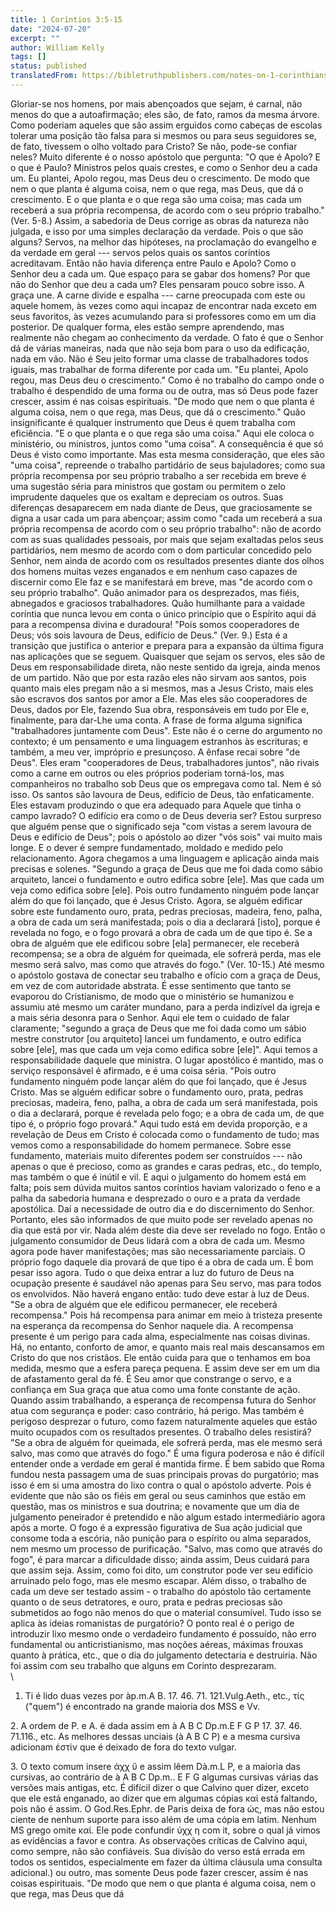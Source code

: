 ```yaml
---
title: 1 Coríntios 3:5-15
date: "2024-07-20"
excerpt: ""
author: William Kelly
tags: []
status: published
translatedFrom: https://bibletruthpublishers.com/notes-on-1-corinthians-3-5-15/william-kelly-wk/w-kelly/lac143239-lub-16164-5
---
```


Gloriar-se nos homens, por mais abençoados que sejam, é carnal, não
menos do que a autoafirmação; eles são, de fato, ramos da mesma árvore.
Como poderiam aqueles que são assim erguidos como cabeças de escolas
tolerar uma posição tão falsa para si mesmos ou para seus seguidores se,
de fato, tivessem o olho voltado para Cristo? Se não, pode-se confiar
neles? Muito diferente é o nosso apóstolo que pergunta: \"O que é Apolo?
E o que é Paulo? Ministros pelos quais crestes, e como o Senhor deu a
cada um. Eu plantei, Apolo regou, mas Deus deu o crescimento. De modo
que nem o que planta é alguma coisa, nem o que rega, mas Deus, que dá o
crescimento. E o que planta e o que rega são uma coisa; mas cada um
receberá a sua própria recompensa, de acordo com o seu próprio
trabalho.\" (Ver. 5-8.) Assim, a sabedoria de Deus corrige as obras da
natureza não julgada, e isso por uma simples declaração da verdade. Pois
o que são alguns? Servos, na melhor das hipóteses, na proclamação do
evangelho e da verdade em geral --- servos pelos quais os santos
coríntios acreditavam. Então não havia diferença entre Paulo e Apolo?
Como o Senhor deu a cada um. Que espaço para se gabar dos homens? Por
que não do Senhor que deu a cada um? Eles pensaram pouco sobre isso. A
graça une. A carne divide e espalha --- carne preocupada com este ou
aquele homem, às vezes como aqui incapaz de encontrar nada exceto em
seus favoritos, às vezes acumulando para si professores como em um dia
posterior. De qualquer forma, eles estão sempre aprendendo, mas
realmente não chegam ao conhecimento da verdade. O fato é que o Senhor
dá de várias maneiras, nada que não seja bom para o uso da edificação,
nada em vão. Não é Seu jeito formar uma classe de trabalhadores todos
iguais, mas trabalhar de forma diferente por cada um. \"Eu plantei,
Apolo regou, mas Deus deu o crescimento.\" Como é no trabalho do campo
onde o trabalho é despendido de uma forma ou de outra, mas só Deus pode
fazer crescer, assim é nas coisas espirituais. \"De modo que nem o que
planta é alguma coisa, nem o que rega, mas Deus, que dá o crescimento.\"
Quão insignificante é qualquer instrumento que Deus é quem trabalha com
eficiência. \"E o que planta e o que rega são uma coisa.\" Aqui ele
coloca o ministério, ou ministros, juntos como \"uma coisa\". A
consequência é que só Deus é visto como importante. Mas esta mesma
consideração, que eles são \"uma coisa\", repreende o trabalho
partidário de seus bajuladores; como sua própria recompensa por seu
próprio trabalho a ser recebida em breve é uma sugestão séria para
ministros que gostam ou permitem o zelo imprudente daqueles que os
exaltam e depreciam os outros. Suas diferenças desaparecem em nada
diante de Deus, que graciosamente se digna a usar cada um para abençoar;
assim como \"cada um receberá a sua própria recompensa de acordo com o
seu próprio trabalho\": não de acordo com as suas qualidades pessoais,
por mais que sejam exaltadas pelos seus partidários, nem mesmo de acordo
com o dom particular concedido pelo Senhor, nem ainda de acordo com os
resultados presentes diante dos olhos dos homens muitas vezes enganados
e em nenhum caso capazes de discernir como Ele faz e se manifestará em
breve, mas \"de acordo com o seu próprio trabalho\". Quão animador para
os desprezados, mas fiéis, abnegados e graciosos trabalhadores. Quão
humilhante para a vaidade coríntia que nunca levou em conta o único
princípio que o Espírito aqui dá para a recompensa divina e duradoura!
\"Pois somos cooperadores de Deus; vós sois lavoura de Deus, edifício de
Deus.\" (Ver. 9.) Esta é a transição que justifica o anterior e prepara
para a expansão da última figura nas aplicações que se seguem. Quaisquer
que sejam os servos, eles são de Deus em responsabilidade direta, não
neste sentido da igreja, ainda menos de um partido. Não que por esta
razão eles não sirvam aos santos, pois quanto mais eles pregam não a si
mesmos, mas a Jesus Cristo, mais eles são escravos dos santos por amor a
Ele. Mas eles são cooperadores de Deus, dados por Ele, fazendo Sua obra,
responsáveis em tudo por Ele e, finalmente, para dar-Lhe uma conta. A
frase de forma alguma significa \"trabalhadores juntamente com Deus\".
Este não é o cerne do argumento no contexto; é um pensamento e uma
linguagem estranhos às escrituras; e também, a meu ver, impróprio e
presunçoso. A ênfase recai sobre \"de Deus\". Eles eram \"cooperadores
de Deus, trabalhadores juntos\", não rivais como a carne em outros ou
eles próprios poderiam torná-los, mas companheiros no trabalho sob Deus
que os empregava como tal. Nem é só isso. Os santos são lavoura de Deus,
edifício de Deus, tão enfaticamente. Eles estavam produzindo o que era
adequado para Aquele que tinha o campo lavrado? O edifício era como o de
Deus deveria ser? Estou surpreso que alguém pense que o significado seja
\"com vistas a serem lavoura de Deus e edifício de Deus\"; pois o
apóstolo ao dizer \"vós sois\" vai muito mais longe. E o dever é sempre
fundamentado, moldado e medido pelo relacionamento. Agora chegamos a uma
linguagem e aplicação ainda mais precisas e solenes. \"Segundo a graça
de Deus que me foi dada como sábio arquiteto, lancei o fundamento e
outro edifica sobre \[ele\]. Mas que cada um veja como edifica sobre
\[ele\]. Pois outro fundamento ninguém pode lançar além do que foi
lançado, que é Jesus Cristo. Agora, se alguém edificar sobre este
fundamento ouro, prata, pedras preciosas, madeira, feno, palha, a obra
de cada um será manifestada; pois o dia a declarará \[isto\], porque é
revelada no fogo, e o fogo provará a obra de cada um de que tipo é. Se a
obra de alguém que ele edificou sobre \[ela\] permanecer, ele receberá
recompensa; se a obra de alguém for queimada, ele sofrerá perda, mas ele
mesmo será salvo, mas como que através do fogo.\" (Ver. 10-15.) Até
mesmo o apóstolo gostava de conectar seu trabalho e ofício com a graça
de Deus, em vez de com autoridade abstrata. É esse sentimento que tanto
se evaporou do Cristianismo, de modo que o ministério se humanizou e
assumiu até mesmo um caráter mundano, para a perda indizível da igreja e
a mais séria desonra para o Senhor. Aqui ele tem o cuidado de falar
claramente; \"segundo a graça de Deus que me foi dada como um sábio
mestre construtor \[ou arquiteto\] lancei um fundamento, e outro edifica
sobre \[ele\], mas que cada um veja como edifica sobre \[ele\]\". Aqui
temos a responsabilidade daquele que ministra. O lugar apostólico é
mantido, mas o serviço responsável é afirmado, e é uma coisa séria.
\"Pois outro fundamento ninguém pode lançar além do que foi lançado, que
é Jesus Cristo. Mas se alguém edificar sobre o fundamento ouro, prata,
pedras preciosas, madeira, feno, palha, a obra de cada um será
manifestada, pois o dia a declarará, porque é revelada pelo fogo; e a
obra de cada um, de que tipo é, o próprio fogo provará.\" Aqui tudo está
em devida proporção, e a revelação de Deus em Cristo é colocada como o
fundamento de tudo; mas vemos como a responsabilidade do homem
permanece. Sobre esse fundamento, materiais muito diferentes podem ser
construídos --- não apenas o que é precioso, como as grandes e caras
pedras, etc., do templo, mas também o que é inútil e vil. E aqui o
julgamento do homem está em falta; pois sem dúvida muitos santos
coríntios haviam valorizado o feno e a palha da sabedoria humana e
desprezado o ouro e a prata da verdade apostólica. Daí a necessidade de
outro dia e do discernimento do Senhor. Portanto, eles são informados de
que muito pode ser revelado apenas no dia que está por vir. Nada além
deste dia deve ser revelado no fogo. Então o julgamento consumidor de
Deus lidará com a obra de cada um. Mesmo agora pode haver manifestações;
mas são necessariamente parciais. O próprio fogo daquele dia provará de
que tipo é a obra de cada um. É bom pesar isso agora. Tudo o que deixa
entrar a luz do futuro de Deus na ocupação presente é saudável não
apenas para Seu servo, mas para todos os envolvidos. Não haverá engano
então: tudo deve estar à luz de Deus. \"Se a obra de alguém que ele
edificou permanecer, ele receberá recompensa.\" Pois há recompensa para
animar em meio à tristeza presente na esperança da recompensa do Senhor
naquele dia. A recompensa presente é um perigo para cada alma,
especialmente nas coisas divinas. Há, no entanto, conforto de amor, e
quanto mais real mais descansamos em Cristo do que nos cristãos. Ele
então cuida para que o tenhamos em boa medida, mesmo que a esfera pareça
pequena. E assim deve ser em um dia de afastamento geral da fé. É Seu
amor que constrange o servo, e a confiança em Sua graça que atua como
uma fonte constante de ação. Quando assim trabalhando, a esperança de
recompensa futura do Senhor atua com segurança e poder: caso contrário,
há perigo. Mas também é perigoso desprezar o futuro, como fazem
naturalmente aqueles que estão muito ocupados com os resultados
presentes. O trabalho deles resistirá? \"Se a obra de alguém for
queimada, ele sofrerá perda, mas ele mesmo será salvo, mas como que
através do fogo.\" É uma figura poderosa e não é difícil entender onde a
verdade em geral é mantida firme. É bem sabido que Roma fundou nesta
passagem uma de suas principais provas do purgatório; mas isso é em si
uma amostra do lixo contra o qual o apóstolo adverte. Pois é evidente
que não são os fiéis em geral ou seus caminhos que estão em questão, mas
os ministros e sua doutrina; e novamente que um dia de julgamento
peneirador é pretendido e não algum estado intermediário agora após a
morte. O fogo é a expressão figurativa de Sua ação judicial que consome
toda a escória, não punição para o espírito ou alma separados, nem mesmo
um processo de purificação. \"Salvo, mas como que através do fogo\", é
para marcar a dificuldade disso; ainda assim, Deus cuidará para que
assim seja. Assim, como foi dito, um construtor pode ver seu edifício
arruinado pelo fogo, mas ele mesmo escapar. Além disso, o trabalho de
cada um deve ser testado assim - o trabalho do apóstolo tão certamente
quanto o de seus detratores, e ouro, prata e pedras preciosas são
submetidos ao fogo não menos do que o material consumível. Tudo isso se
aplica às ideias romanistas de purgatório? O ponto real é o perigo de
introduzir lixo mesmo onde o verdadeiro fundamento é possuído, não erro
fundamental ou anticristianismo, mas noções aéreas, máximas frouxas
quanto à prática, etc., que o dia do julgamento detectaria e destruiria.
Não foi assim com seu trabalho que alguns em Corinto desprezaram.\
\

1. Ti é lido duas vezes por àp.m.A B. 17. 46. 71. 121.Vulg.Aeth., etc.,
   τίς (\"quem\") é encontrado na grande maioria dos MSS e Vv.

2\. A ordem de P. e A. é dada assim em à A B C Dp.m.E F G P 17. 37. 46.
71.116., etc. As melhores dessas unciais (à A B C P) e a mesma cursiva
adicionam έστίν que é deixado de fora do texto vulgar.

3\. O texto comum insere άχχ ὔ e assim lêem Dà.m.L P, e a maioria das
cursivas, ao contrário de à A B C Dp.m.. E F G algumas cursivas várias
das versões mais antigas, etc. É difícil dizer o que Calvino quer dizer,
exceto que ele está enganado, ao dizer que em algumas cópias καί está
faltando, pois não é assim. O God.Res.Ephr. de Paris deixa de fora ὡς,
mas não estou ciente de nenhum suporte para isso além de uma cópia em
latim. Nenhum MS grego omite καί. Ele pode confundir ὐχχ η com it, sobre
o qual já vimos as evidências a favor e contra. As observações críticas
de Calvino aqui, como sempre, não são confiáveis. Sua divisão do verso
está errada em todos os sentidos, especialmente em fazer da última
cláusula uma consulta adicional.) ou outro, mas somente Deus pode fazer
crescer, assim é nas coisas espirituais. \"De modo que nem o que planta
é alguma coisa, nem o que rega, mas Deus que dá

